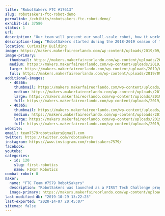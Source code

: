 ```yaml
---
title: "RobotSakers FTC #17613"
slug: robotsakers-ftc-robot-demo
permalink: /exhibits/robotsakers-ftc-robot-demo/
exhibit-id: 37580
status: 1
url: 
description: "Our team will present our small-scale robot, how it works, and how you can get involved in FIRST to work with your own team and build a robot."
description-long: "RobotSakers started during the 2018-2019 season of the FIRST Tech Challenge and developed a robot to compete in the year's game, Rover Ruckus. After experiencing our first season and learning the ropes of robotics, our dedication to spreading STEM skyrocketed and we want to extend our mission to Maker Faire by demoing our robot. Our exhibit will showcase our bot, how we built it, and how you can get involved in FIRST."
location: Curiosity Building
image: https://makers.makerfaireorlando.com/wp-content/uploads/2019/09/team-picture-3.jpg
image-primary:
  thumbnail: https://makers.makerfaireorlando.com/wp-content/uploads/2019/09/team-picture-3-150x150.jpg
  medium: https://makers.makerfaireorlando.com/wp-content/uploads/2019/09/team-picture-3-300x209.jpg
  large: https://makers.makerfaireorlando.com/wp-content/uploads/2019/09/team-picture-3.jpg
  full: https://makers.makerfaireorlando.com/wp-content/uploads/2019/09/team-picture-3.jpg
additional-images:
  - 40366:
    thumbnail: https://makers.makerfaireorlando.com/wp-content/uploads/2019/10/sakers-logo-2-150x150.png
    medium: https://makers.makerfaireorlando.com/wp-content/uploads/2019/10/sakers-logo-2-300x185.png
    large: https://makers.makerfaireorlando.com/wp-content/uploads/2019/10/sakers-logo-2.png
    full: https://makers.makerfaireorlando.com/wp-content/uploads/2019/10/sakers-logo-2.png
  - 40365:
    thumbnail: https://makers.makerfaireorlando.com/wp-content/uploads/2019/10/robot-150x150.jpg
    medium: https://makers.makerfaireorlando.com/wp-content/uploads/2019/10/robot-300x200.jpg
    large: https://makers.makerfaireorlando.com/wp-content/uploads/2019/10/robot-1024x683.jpg
    full: https://makers.makerfaireorlando.com/wp-content/uploads/2019/10/robot.jpg
website: 
email: team7579robotsakers@gmail.com
twitter: https://twitter.com/robotsakers
instagram: https://www.instagram.com/robotsakers7579/
facebook: 
youtube: 
categories:
  - id: 120
    slug: first-robotics
    name: FIRST Robotics
combat-robot: 0
maker:
  name: "FTC Team #7579 RobotSakers"
  description: "RobotSakers was launched as a FIRST Tech Challenge program by a group of students with an interest in engineering and robotics.  Our team’s mission is to inspire young people to become leaders in Science, Technology, Engineering, and Mathematics by developing partnerships with industry professionals to solve annual engineering challenges put forth by FIRST.  We are building a foundation of technical skills, social skills, and values to create leaders in the STEM community."
  image-primary: https://makers.makerfaireorlando.com/wp-content/uploads/2019/09/Robotsakers-logo.png
last-modified-db: "2019-10-29 13:22:23"
last-exported: "2020-14-07 20:45:07"
sitemap: false
---
```

